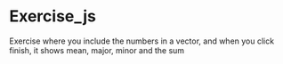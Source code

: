 # Exercise_js
Exercise where you include the numbers in a vector, and when you click finish, it shows mean, major, minor and the sum
